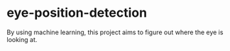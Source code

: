 # eye-position-detection
By using machine learning, this project aims to figure out where the eye is looking at.
